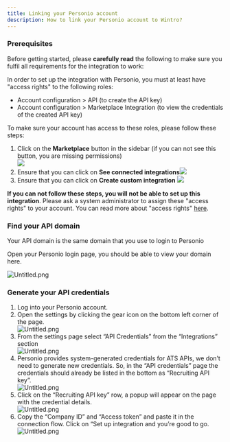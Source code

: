```yaml
---
title: Linking your Personio account
description: How to link your Personio account to Wintro?
---
```


### Prerequisites

Before getting started, please **carefully read** the following to make sure you fulfil all requirements for the integration to work:

In order to set up the integration with Personio, you must at least have "access rights" to the following roles:

*   Account configuration > API (to create the API key)
*   Account configuration > Marketplace Integration (to view the credentials of the created API key)

To make sure your account has access to these roles, please follow these steps:

1.  Click on the **Marketplace** button in the sidebar (if you can not see this button, you are missing permissions)  
    ![](https://help.kombo.dev/hc/article_attachments/24837808468113)
2.  Ensure that you can click on **See connected integrations**![](https://help.kombo.dev/hc/article_attachments/24837808472337)
3.  Ensure that you can click on **Create custom integration** ![](https://help.kombo.dev/hc/article_attachments/24837841575953)

**If you can not follow these steps, you will not be able to set up this integration**. Please ask a system administrator to assign these "access rights" to your account. You can read more about "access rights" [here](https://support.personio.de/hc/en-us/articles/360000038205-Access-rights).

### Find your API domain

Your API domain is the same domain that you use to login to Personio

Open your Personio login page, you should be able to view your domain here.

![Untitled.png](https://help.kombo.dev/hc/article_attachments/16968677802129)

### Generate your API credentials

1.  Log into your Personio account.
2.  Open the settings by clicking the gear icon on the bottom left corner of the page.  
    ![Untitled.png](https://help.kombo.dev/hc/article_attachments/16968672577297)
3.  From the settings page select “API Credentials” from the “Integrations” section  
    ![Untitled.png](https://help.kombo.dev/hc/article_attachments/16968686964753)
4.  Personio provides system-generated credentials for ATS APIs, we don’t need to generate new credentials. So, in the “API credentials” page the credentials should already be listed in the bottom as “Recruiting API key”.  
    ![Untitled.png](https://help.kombo.dev/hc/article_attachments/16968677805201)
5.  Click on the “Recruiting API key” row, a popup will appear on the page with the credential details.  
    ![Untitled.png](https://help.kombo.dev/hc/article_attachments/16968672583569)
6.  Copy the “Company ID” and “Access token” and paste it in the connection flow. Click on “Set up integration and you’re good to go.  
    ![Untitled.png](https://help.kombo.dev/hc/article_attachments/16968661914513)